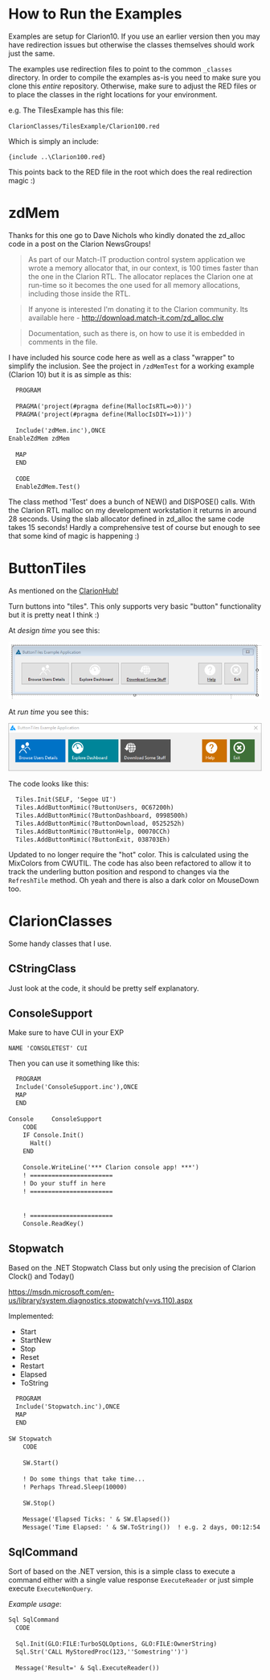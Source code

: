 # How to Run the Examples

Examples are setup for Clarion10. If you use an earlier version then you may have redirection issues but otherwise the classes themselves should work just the same.

The examples use redirection files to point to the common `_classes` directory. 
In order to compile the examples as-is you need to make sure you clone this *entire* repository. Otherwise, make sure to adjust the RED files or to place the classes in the right locations for your environment.

e.g. The TilesExample has this file:

`ClarionClasses/TilesExample/Clarion100.red`

Which is simply an include:

```
{include ..\Clarion100.red}
```

This points back to the RED file in the root which does the real redirection magic :)

# zdMem

Thanks for this one go to Dave Nichols who kindly donated the zd_alloc code in a post on the Clarion NewsGroups!

>As part of our Match-IT production control system application we wrote a 
memory allocator that, in our context, is 100 times faster than the one 
in the Clarion RTL. The allocator replaces the Clarion one at run-time 
so it becomes the one used for all memory allocations, including those 
inside the RTL.

>If anyone is interested I'm donating it to the Clarion community. Its 
available here - http://download.match-it.com/zd_alloc.clw

>Documentation, such as there is, on how to use it is embedded in 
comments in the file.

I have included his source code here as well as a class "wrapper" to simplify the inclusion.
See the project in `/zdMemTest` for a working example (Clarion 10) but it is as simple as this:

```
  PROGRAM

  PRAGMA('project(#pragma define(MallocIsRTL=>0))')
  PRAGMA('project(#pragma define(MallocIsDIY=>1))')

  Include('zdMem.inc'),ONCE
EnableZdMem zdMem

  MAP
  END

  CODE
  EnableZdMem.Test()
```

The class method 'Test' does a bunch of NEW() and DISPOSE() calls. With the Clarion RTL malloc on my development workstation it returns in around 28 seconds. Using the slab allocator defined in zd_alloc the same code takes 15 seconds! Hardly a comprehensive test of course but enough to see that some kind of magic is happening :)

# ButtonTiles

As mentioned on the [ClarionHub!](http://clarionhub.com/t/buttontiles-class/474)

Turn buttons into "tiles". This only supports very basic "button" functionality but it is pretty neat I think :)

At *design time* you see this:

![ButtonTiles DesignTime](/_docs/ButtonTiles_DesignTime.png?raw=true)

At *run time* you see this:

![ButtonTiles RunTime](/_docs/ButtonTiles_RunTime.png?raw=true)

The code looks like this:

```
  Tiles.Init(SELF, 'Segoe UI')
  Tiles.AddButtonMimic(?ButtonUsers, 0C67200h)
  Tiles.AddButtonMimic(?ButtonDashboard, 0998500h)
  Tiles.AddButtonMimic(?ButtonDownload, 0525252h)
  Tiles.AddButtonMimic(?ButtonHelp, 00070CCh)
  Tiles.AddButtonMimic(?ButtonExit, 038703Eh)
```
Updated to no longer require the "hot" color. This is calculated using the MixColors from CWUTIL.
The code has also been refactored to allow it to track the underling button position and respond to changes via the `RefreshTile` method.
Oh yeah and there is also a dark color on MouseDown too.

# ClarionClasses
Some handy classes that I use.

## CStringClass

Just look at the code, it should be pretty self explanatory.

## ConsoleSupport

Make sure to have CUI in your EXP
```
NAME 'CONSOLETEST' CUI
```

Then you can use it something like this:

```
  PROGRAM
  Include('ConsoleSupport.inc'),ONCE
  MAP
  END

Console     ConsoleSupport
    CODE
    IF Console.Init() 
      Halt()
    END

    Console.WriteLine('*** Clarion console app! ***')
    ! =======================
    ! Do your stuff in here
    ! =======================
    
    
    ! =======================
    Console.ReadKey()
```

## Stopwatch

Based on the .NET Stopwatch Class but only using the precision of Clarion Clock() and Today()

https://msdn.microsoft.com/en-us/library/system.diagnostics.stopwatch(v=vs.110).aspx

Implemented:

* Start
* StartNew
* Stop
* Reset
* Restart
* Elapsed
* ToString

```
  PROGRAM
  Include('Stopwatch.inc'),ONCE
  MAP
  END

SW Stopwatch
    CODE

    SW.Start()

    ! Do some things that take time...
    ! Perhaps Thread.Sleep(10000)

    SW.Stop()

    Message('Elapsed Ticks: ' & SW.Elapsed())
    Message('Time Elapsed: ' & SW.ToString())  ! e.g. 2 days, 00:12:54
```

## SqlCommand

Sort of based on the .NET version, this is a simple class to execute a command either with a single value response `ExecuteReader` or just simple execute `ExecuteNonQuery`.

*Example usage*:

```
Sql SqlCommand
  CODE

  Sql.Init(GLO:FILE:TurboSQLOptions, GLO:FILE:OwnerString)
  Sql.Str('CALL MyStoredProc(123,''Somestring'')')

  Message('Result=' & Sql.ExecuteReader())
```
